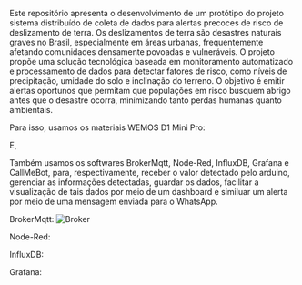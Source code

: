 Este repositório apresenta o desenvolvimento de um protótipo do projeto sistema distribuído de coleta de dados para alertas precoces de risco de deslizamento de terra. Os deslizamentos de terra são 
desastres naturais graves no Brasil, especialmente em áreas urbanas, frequentemente afetando comunidades densamente povoadas e vulneráveis. O projeto propõe uma solução tecnológica baseada em monitoramento automatizado e processamento de dados para detectar fatores de risco, como níveis de precipitação, umidade do solo e inclinação do terreno. O objetivo é emitir alertas oportunos que permitam que populações em risco busquem abrigo antes que o desastre ocorra, minimizando tanto perdas humanas quanto ambientais.

Para isso, usamos os materiais WEMOS D1 Mini Pro:

E, 

Também usamos os softwares BrokerMqtt, Node-Red, InfluxDB, Grafana e CallMeBot, para, respectivamente, receber o valor detectado pelo arduino, gerenciar as informações detectadas, guardar os dados, facilitar a visualização de tais dados por meio de um dashboard e similuar um alerta por meio de uma mensagem enviada para o WhatsApp.

BrokerMqtt:
![Broker](https://github.com/user-attachments/assets/f31a6f83-2da8-4dbb-9c9d-037e95b57501)

Node-Red:

InfluxDB:

Grafana:
